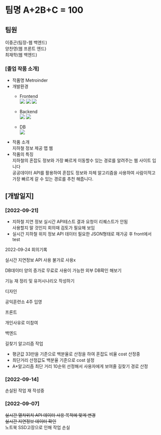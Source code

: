 # 팀명 A+2B+C = 100

## 팀원

이중곤(팀장-웹 백엔드)  
양찬영(웹 프론트 엔드)  
최재학(웹 백엔드)

### [졸업 작품 소개]
* 작품명
  Metroinder
* 개발환경
    + Frontend   
      <img src="https://img.shields.io/badge/html5-E34F26?style=for-the-badge&logo=html5&logoColor=white">
      <img src="https://img.shields.io/badge/css-1572B6?style=for-the-badge&logo=css3&logoColor=white">
      <img src="https://img.shields.io/badge/javascript-F7DF1E?style=for-the-badge&logo=javascript&logoColor=black">

    + Backend    
      <img src="https://img.shields.io/badge/java-007396?style=for-the-badge&logo=java&logoColor=white">
      <img src="https://img.shields.io/badge/springboot-6DB33F?style=for-the-badge&logo=springboot&logoColor=white">

    + DB  
      <img src="https://img.shields.io/badge/mysql-4479A1?style=for-the-badge&logo=mysql&logoColor=white">
* 작품 소개  
  지하철 정보 제공 맵 웹
* 작품의 특징  
  지하철의 혼잡도 정보와 가장 빠르게 이동할수 있는 경로를 알려주는 웹 사이트 입니다  
  공공데이터 API를 활용하여 혼잡도 정보와 자체 알고리즘을 사용하여 사람이적고 가장 빠르게 갈 수 있는 경로를 추천 해줍니다.
## [개발일지]

### [2022-09-21]
* 지하철 지연 정보 실시간 API테스트 결과 요청이 리퀘스트가 안됨  
사용할지 말 것인지 회의때 검토가 필요해 보임
* 실시간 지하철 위치 정보 API 데이터 필요한 JSON형태로 재가공 후 front에서 test


2022-09-24 회의기록

실시간 지연정보 API 사용 불가로 사용x

DB데이터 양의 증가로 무료로 사용이 가능한
외부 DB확인 해보기

기능 재 정리 및 유저시나리오 작성하기

디자인

공익훈련소 4주 입영

프론트

개인사유로 미참여

백엔드

길찾기 알고리즘 작업
* 평균값 33만을 기준으로 백분율로 산정을 하여 혼잡도 비율 cost 산정중
* 최단거리 산정값도 백분율 기준으로 cost 설정
* A*알고리즘 최단 거리 10순위 선정해서 사용자에게 보여줄 길찾기 경로 산정

### [2022-09-14]
손실된 작업 재 작성중

### [2022-09-07]
~~실시간 열차위치 API 데이터 사용 목적에 맞게 변경~~     
~~실시간 지연정보 데이터 확인~~   
노트북 SSD고장으로 인해 작업 손실
